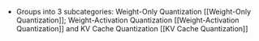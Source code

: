 - Groups into 3 subcategories: Weight-Only Quantization [[Weight-Only Quantization]]; Weight-Activation Quantization [[Weight-Activation Quantization]] and KV Cache Quantization [[KV Cache Quantization]]